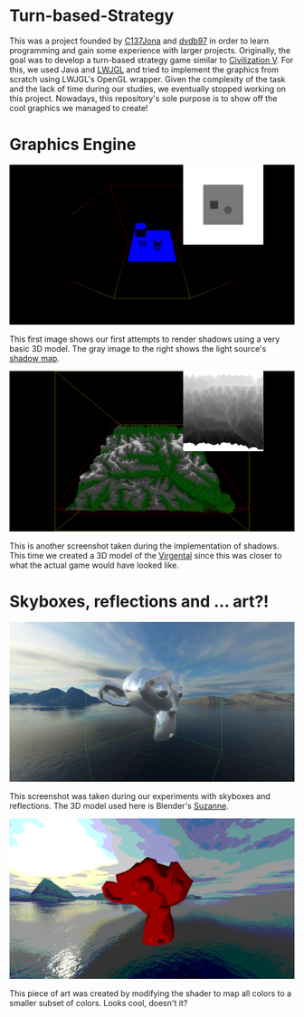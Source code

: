 # Turn-based-Strategy
This was a project founded by [C137Jona](https://github.com/C137-Jona) and [dvdb97](https://github.com/dvdb97)
in order to learn programming and gain some experience with larger projects. Originally, the goal was to develop a turn-based strategy game similar to 
[Civilization V](https://en.wikipedia.org/wiki/Civilization_V). For this, we used Java and [LWJGL](https://www.lwjgl.org/) and tried to implement the graphics from scratch 
using LWJGL's OpenGL wrapper. Given the complexity of the task and the lack of time during our studies, we eventually stopped working on this project. Nowadays, this
repository's sole purpose is to show off the cool graphics we managed to create!

# Graphics Engine

![Shadows](https://github.com/dvdb97/Turn-based-Strategy/blob/master/screenshots/CorrectShadows.png)

This first image shows our first attempts to render shadows using a very basic 3D model. The gray image to the right shows the light source's [shadow map](https://en.wikipedia.org/wiki/Shadow_mapping).

![Shadows](https://github.com/dvdb97/Turn-based-Strategy/blob/master/screenshots/screenshot_2018-11-02-16-08.png)

This is another screenshot taken during the implementation of shadows. This time we created a 3D model of the [Virgental](https://de.wikipedia.org/wiki/Virgental) since this was closer to what the actual game would have looked like.

# Skyboxes, reflections and ... art?!

![Reflections](https://github.com/dvdb97/Turn-based-Strategy/blob/master/screenshots/screenshot_2018-12-03-11-52.png)

This screenshot was taken during our experiments with skyboxes and reflections. The 3D model used here is Blender's [Suzanne](https://www.dummies.com/article/technology/software/animation-software/blender/meet-suzanne-the-blender-monkey-142918/).

![Art](https://github.com/dvdb97/Turn-based-Strategy/blob/master/screenshots/screenshot_2018-12-27-21-24.png)

This piece of art was created by modifying the shader to map all colors to a smaller subset of colors. Looks cool, doesn't it?

